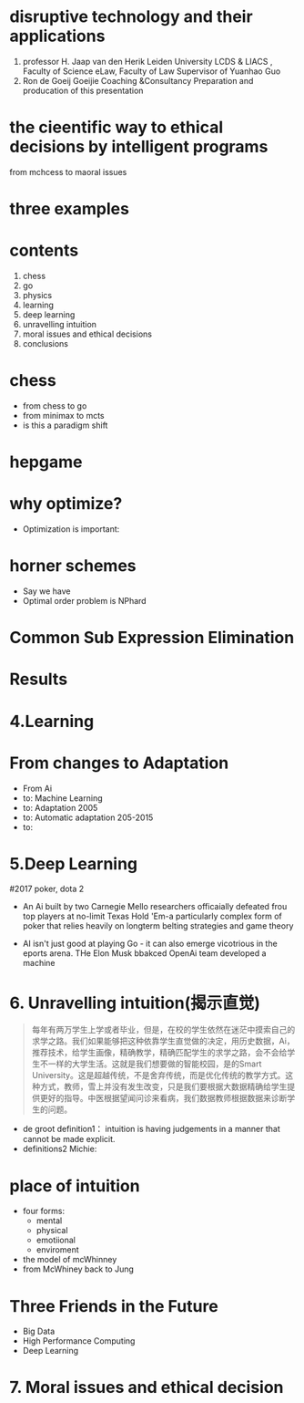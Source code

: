 # disruptive technology and their applications

1. professor H. Jaap van den Herik Leiden University LCDS & LIACS , Faculty of Science eLaw, Faculty of Law Supervisor of Yuanhao Guo
2. Ron de Goeij Goeijie Coaching &Consultancy Preparation and producation of this presentation


# the cieentific way to ethical decisions by intelligent programs
from mchcess to maoral issues

# three examples

# contents

1. chess
2. go
3. physics
4. learning
5. deep learning
6. unravelling intuition
7. moral issues and ethical decisions
8. conclusions

# chess

* from chess to go
* from minimax to mcts
* is this a paradigm shift

# hepgame

# why optimize?

* Optimization  is important:

# horner schemes

* Say we have 
* Optimal order problem is NPhard

# Common Sub Expression Elimination

# Results

# 4.Learning

# From changes to Adaptation

* From Ai 
* to: Machine Learning
* to: Adaptation 2005
* to: Automatic adaptation 205-2015
* to:

# 5.Deep Learning

#2017 poker, dota 2

* An Ai built by  two Carnegie Mello researchers officaially defeated frou top players at no-limit Texas Hold 'Em-a particularly complex form of poker that relies heavily on longterm belting strategies and game theory 

* AI isn't just good at playing Go - it can also emerge vicotrious in the eports arena. THe Elon Musk bbakced OpenAi team developed a machine

# 6. Unravelling intuition(揭示直觉)
>每年有两万学生上学或者毕业，但是，在校的学生依然在迷茫中摸索自己的求学之路。我们如果能够把这种依靠学生直觉做的决定，用历史数据，Ai，推荐技术，给学生画像，精确教学，精确匹配学生的求学之路，会不会给学生不一样的大学生活。这就是我们想要做的智能校园，是的Smart University。这是超越传统，不是舍弃传统，而是优化传统的教学方式。这种方式，教师，雪上并没有发生改变，只是我们要根据大数据精确给学生提供更好的指导。中医根据望闻问诊来看病，我们数据教师根据数据来诊断学生的问题。

* de groot definition1： intuition is having judgements in a manner that cannot be made explicit.
* definitions2 Michie: 

# place of intuition

* four forms: 
    * mental
    * physical
    * emotiional
    * enviroment
* the model of mcWhinney
* from McWhiney back to Jung

# Three Friends in the Future

* Big Data
* High Performance Computing
* Deep Learning

# 7. Moral issues and ethical decision